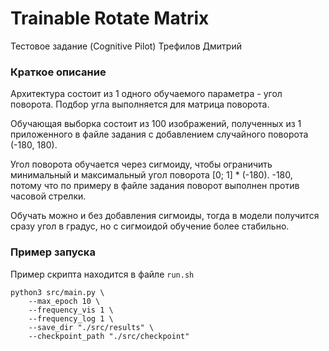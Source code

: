 # Trainable Rotate Matrix
Тестовое задание (Cognitive Pilot)
Трефилов Дмитрий

### Краткое описание

Архитектура состоит из 1 одного обучаемого параметра - угол поворота. Подбор угла выполняется для матрица поворота.

Обучающая выборка состоит из 100 изображений, полученных из 1 приложенного в файле задания с добавлением случайного поворота (-180, 180).

Угол поворота обучается через сигмоиду, чтобы ограничить минимальный и максимальный угол поворота [0; 1] * (-180). -180, потому что по примеру в файле задания поворот выполнен против часовой стрелки.

Обучать можно и без добавления сигмоиды, тогда в модели получится сразу угол в градус, но с сигмоидой обучение более стабильно.

### Пример запуска

Пример скрипта находится в файле ```run.sh```

```
python3 src/main.py \
    --max_epoch 10 \
    --frequency_vis 1 \
    --frequency_log 1 \
    --save_dir "./src/results" \
    --checkpoint_path "./src/checkpoint"
```